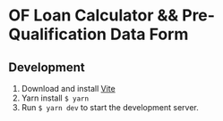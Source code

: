# OF Loan Calculator && Pre-Qualification Data Form


## Development

1. Download and install [Vite](https://vitejs.dev/)
2. Yarn install `$ yarn`
3. Run `$ yarn dev` to start the development server.
